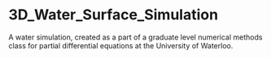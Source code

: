 # 3D_Water_Surface_Simulation
A water simulation, created as a part of a graduate level numerical methods class for partial differential equations at the University of Waterloo.
